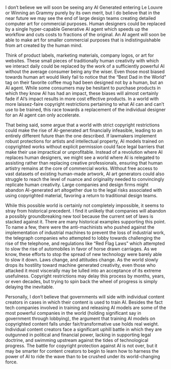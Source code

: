 I don’t believe we will soon be seeing any AI Generated entering Le Louvre or Winning an Grammy purely by its own merit, but I do believe that in the near future we may see the end of large design teams creating detailed computer art for commercial purposes. Human designers could be replaced by a single hyper-capable Generative AI agent which speeds up the workflow and cuts costs to fractions of the original. An AI agent will soon be able to make art for smaller commercial purposes that is indistinguishable from art created by the human mind. 

Think of product labels, marketing materials, company logos, or art for websites. These small pieces of traditionally human creativity with which we interact daily could be replaced by the work of a sufficiently powerful AI without the average consumer being any the wiser. Even those most biased towards human art would likely fail to notice that the “Best Dad in the World” tag on their favorite coffee mug had been designed not by a human, but an AI agent. While some consumers may be hesitant to purchase products in which they know AI has had an impact, these biases will almost certainly fade if AI’s impact results in more cost effective products. In a world with more laissez-faire copyright restrictions pertaining to what AI can and can’t use to be trained, this race towards a replacement of the individual designer for an AI agent can only accelerate. 

That being said, some argue that a world with strict copyright restrictions could make the rise of AI-generated art financially infeasible, leading to an entirely different future than the one described. If lawmakers implement robust protections for artists and intellectual property, AI models trained on copyrighted works without explicit permission could face legal barriers that make their use impractical or unprofitable. Instead of a revolution where AI replaces human designers, we might see a world where AI is relegated to assisting rather than replacing creative professionals, ensuring that human artistry remains at the core of commercial works. Without free access to vast datasets of existing human-made artwork, AI art generators could also struggle to reach the level of nuance and originality needed to convincingly replicate human creativity. Large companies and design firms might abandon AI-generated art altogether due to the legal risks associated with using copyrighted material, favoring a return to traditional design teams. 

While this possible world is certainly not completely impossible, it seems to stray from historical precedent. I find it unlikely that companies will abandon a possibly groundbreaking new tool because the current set of laws is stacked against it. There are many historical examples supporting this point. To name a few, there were the anti-machinists who pushed against the implementation of industrial machines to prevent the loss of industrial work, the telegraph companies who attempted to lobby towards challenging the rise of the telephone, and regulations like “Red Flag Laws” which attempted to slow the rise of automobiles in favor of horse drawn carriages. As we know, these efforts to stop the spread of new technology were barely able to slow it down. Laws change, and attitudes change. As the world slowly drops its hostility toward machine generated creativity, even those who attacked it most viscerally may be lulled into an acceptance of its extreme usefulness. Copyright restrictions may delay this process by months, years, or even decades, but trying to spin back the wheel of progress is simply delaying the inevitable.

Personally, I don’t believe that governments will side with individual content creators in cases in which their content is used to train AI. Besides the fact tech companies involved in training and releasing AI models are some of the most powerful companies in the world (holding significant say in government through lobbying), the argument that training AI models on copyrighted content falls under fair/transformative use holds real weight. Individual content creators face a significant uphill battle in which they are outgunned in political and financial power, lacking in supporting legal doctrine, and swimming upstream against the tides of technological progress. The battle for copyright protection against AI is not over, but it may be smarter for content creators to begin to learn how to harness the power of AI to ride the wave than to be crushed under its world-changing force.
